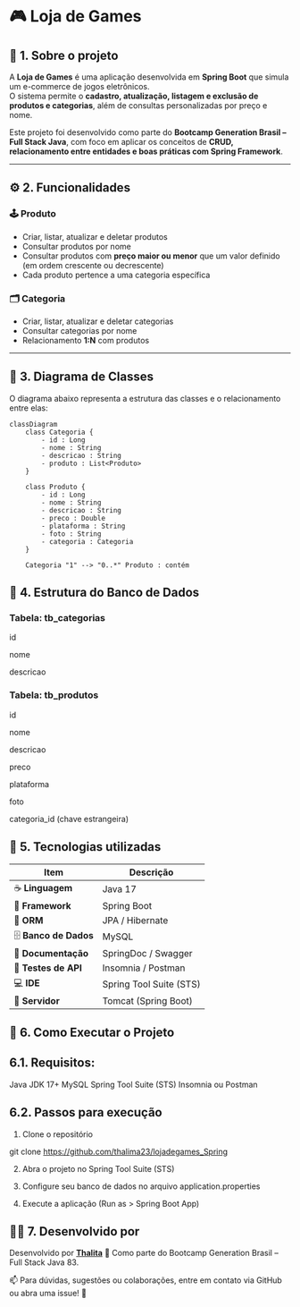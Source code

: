 # 🎮 Loja de Games

## 🧩 1. Sobre o projeto

A **Loja de Games** é uma aplicação desenvolvida em **Spring Boot** que simula um e-commerce de jogos eletrônicos.  
O sistema permite o **cadastro, atualização, listagem e exclusão de produtos e categorias**, além de consultas personalizadas por preço e nome.

Este projeto foi desenvolvido como parte do **Bootcamp Generation Brasil – Full Stack Java**, com foco em aplicar os conceitos de **CRUD, relacionamento entre entidades e boas práticas com Spring Framework**.

---

## ⚙️ 2. Funcionalidades

### 🕹️ Produto
- Criar, listar, atualizar e deletar produtos  
- Consultar produtos por nome  
- Consultar produtos com **preço maior ou menor** que um valor definido (em ordem crescente ou decrescente)  
- Cada produto pertence a uma categoria específica  

### 🗂️ Categoria
- Criar, listar, atualizar e deletar categorias  
- Consultar categorias por nome  
- Relacionamento **1:N** com produtos

---

## 🧱 3. Diagrama de Classes

O diagrama abaixo representa a estrutura das classes e o relacionamento entre elas:

```mermaid
classDiagram
    class Categoria {
        - id : Long
        - nome : String
        - descricao : String
        - produto : List<Produto>
    }

    class Produto {
        - id : Long
        - nome : String
        - descricao : String
        - preco : Double
        - plataforma : String
        - foto : String
        - categoria : Categoria
    }

    Categoria "1" --> "0..*" Produto : contém
```

## 💾 4. Estrutura do Banco de Dados

### Tabela: tb_categorias

id

nome

descricao

### Tabela: tb_produtos

id

nome

descricao

preco

plataforma

foto

categoria_id (chave estrangeira)

## 🧰 5. Tecnologias utilizadas

| Item                   | Descrição               |
| ---------------------- | ----------------------- |
| ☕ **Linguagem**        | Java 17                 |
| 🌱 **Framework**       | Spring Boot             |
| 🧩 **ORM**             | JPA / Hibernate         |
| 🗄️ **Banco de Dados** | MySQL                   |
| 🧾 **Documentação**    | SpringDoc / Swagger     |
| 🧪 **Testes de API**   | Insomnia / Postman      |
| 💻 **IDE**             | Spring Tool Suite (STS) |
| 🚀 **Servidor**        | Tomcat (Spring Boot)    |

## 🚀 6. Como Executar o Projeto

## 6.1. Requisitos:

Java JDK 17+
MySQL
Spring Tool Suite (STS)
Insomnia ou Postman

## 6.2. Passos para execução

1. Clone o repositório

git clone https://github.com/thalima23/lojadegames_Spring


2. Abra o projeto no Spring Tool Suite (STS)

3. Configure seu banco de dados no arquivo application.properties

4. Execute a aplicação (Run as > Spring Boot App)

## 👩‍💻 7. Desenvolvido por

Desenvolvido por [**Thalita**](https://github.com/rafaelq80) 💜
Como parte do Bootcamp Generation Brasil – Full Stack Java 83.

📫 Para dúvidas, sugestões ou colaborações, entre em contato via GitHub ou abra uma issue! 🚀
